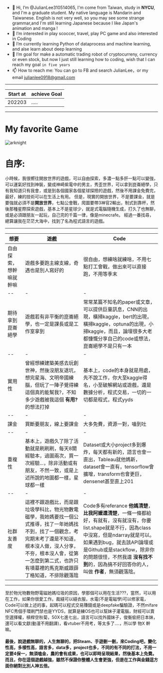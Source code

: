 - 👋 Hi, I’m @JulianLee310514065, I'm come from Taiwan, study in **NYCU**, and I'm a graduate student. My native language is Mandarin and Taiwanese. English is not very well, so you may see some strange grammar,and I'm still learning Japanese because I like Japan's animation and manga !
- 👀 I’m interested in play scoccer, travel, play PC game and also interested in Coding
- 🌱 I’m currently learning Python of dataprocess and machine learning, and alse learn about deep learning 
- 💞️ I’m goal for make a automatic trading robot of cryptocurreny, currency or even stock, but now I just still learning how to coding, wish that I can reach my goal `in five years`
- 📫 How to reach me: You can go to FB and search JulianLee，or my email julianlee0918@gmail.com

<!---
JulianLee310514065/JulianLee310514065 is a ✨ special ✨ repository because its `README.md` (this file) appears on your GitHub profile.
You can click the Preview link to take a look at your changes.
--->

------
Start at|achieve Goal|
---|---
202203|.....|

-----

# My favorite Game
![arknight](https://user-images.githubusercontent.com/101493861/158847462-aac2cdeb-abc3-4bd0-ac30-5c6fae676913.jpg)


# 自序:
小時候，我很嚮往開放世界的遊戲，可以自由探索，多濃一點多肝一點可以變強，可以運氣好找到神裝，變成神崎紫電中的男主，秀歪世界，可以拿到崑崙絕學，只有我知道只有我會，或是到各個國家各個星球探險的遊戲，然後不用課金免費完，最好，練的技術可以在生活上有用。
但是，現實的開放世界，不是要課金，就是要強就必須不是**開放世界**，七點公會戰，爬圖要帶3神官2輸出，制式到靠杯，然後那種星際探索遊戲，基本上不是星球少，就是式電腦隨機生成，打久了也無聊，或是必須跟朋友一起玩，自己完的千篇一律，像是minecrafe。
經過一番找尋，總算讓我在茫茫大海中，找到了名為程式語言的遊戲。


---------------------------
想要|遊戲|Code|
--|-|-
自由探索，想幹嘛就幹嘛|遊戲多要跑主線支線，奇遇也是別人寫好的|很自由，想練啥就練啥，不用七點打工會戰，做出來可以直接跑，不用等季末|
--|-|-
期待拿到崑崙絕學|遊戲若有非平衡的崑崙絕學，也一定是課長或是工作室拿到|常常某篇不知名的paper或文章，可以提供巨量訊息，CNN的出現，橫掃kaggle，bert的出現，橫掃kaggle，optuna的出現，小掃kaggle，而且，論壇很多大老都慷慨分享自己的code或想法，崑崙絕學不是只有一本|
--|-|-
實用性| 曾經想練建築美感去玩創世神，然後沒朋友退坑，想完星海、文明帝國練腦，但玩了一陣子覺得練這個真的能幫我?，不知多少遊戲被我這個 **有用?** 的想法打掉| 基本上，code的本身就是用處，先不說工作，你大至kaggle得名，小至破解網站或遊戲，還是數據分析，程式交易，一切的一切都是程式，程式yyds
--|-|-
課金| 買斷要朋友，線上要課金| 大多免費，資源一對，嗑到吐|
--|-|-
重複性| 基本上，遊戲久了除了活動就是刷刷刷，每天8關經驗本，過圖兩次，買一次經驗...，除非活動或有朋友，不然一致，或是上述所說的地圖都一樣，星球都一樣| Dataset或大小project多到爆炸，每天都有新的，語言也會一直出，Tableau就他媽新，dataset會一直有，tensorflow會擴增，transform也會更巨，densenet甚至直上201|
--|-|-
社群友善度| 這裡不跟遊戲比，而是跟垃圾學科比，物光物數電磁學，我她媽要找一個公式推導，找了一年她媽找不到，找了一個觀念，考完期末考了還是不知道，根本沒人做，沒人分享，不夯，根本沒人會，從第一怎麼到第二式，也許只有墳墓裡的馬克斯威跟薛丁格知道，不排除觀落陰| Code多有referance  **他媽清楚**，**比我阿嬤還清楚**，一條一條都給好，有就有，沒有就沒有，你要list.shape就是不行，因為class 中沒寫，但是ndarray就是可以。如果遇到bug，就去該API論壇或是Github或是stackflow，除非你的問題很怪，不然我還 **沒有找不到**的，因為搞不好回答你的人，叫做 **作者**，無須觀落陰。
----------------
至於物光物數物野電磁她媽垃圾的原因，學那個可以用在生活???，當然，可以用在工作，如果你很愛工作。裁縫可以縫衣服，水電(不是電磁學)可以修家電，Code可以做上述的事，起碼可以程式交易賺錢或是deepfake騙驗證，不然mifare NFC秀個手環刷門禁也是YYDS，就算是練OS也可以幫妹子灌電腦，財經可以賣空選擇權，槓桿空秋菊，50X七進七出，語言可以找外國妹子，俊衡偷把日本妹，還可以看文獻(動漫不用翻譯)，看vtuber不用考，等太多了....，所以學 物X 幹嘛。
#### 最後，說遊戲無聊的，人生無聊的，把Steam、手遊刪一刪，來Coding吧，變化性高，多樣性高，語言多，data多，project也多，不同的有不同的打法，不用一定要4保一，無須嗑金，農的會有成果，也可以即時呈現結果，然後基本上免費。而且，你在這個遊戲越強，雖然不保證你整體人生會更強，但是在工作與金錢這方面你絕對比別人神五倍。

